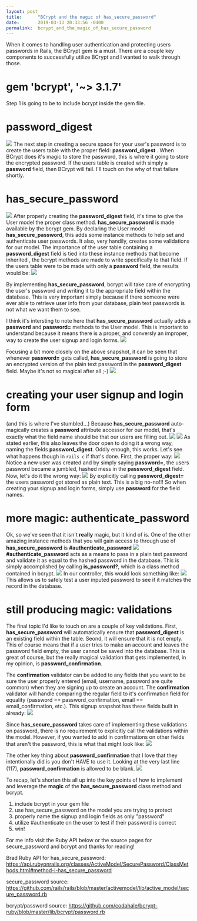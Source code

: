 ```yaml
---
layout: post
title:      "BCrypt and the magic of has_secure_password"
date:       2019-03-13 20:33:56 -0400
permalink:  bcrypt_and_the_magic_of_has_secure_password
---
```



When it comes to handling user authentication and protecting users passwords in Rails, the BCrypt gem is a must. There are a couple key components to successfully utilize BCrypt and I wanted to walk through those.

# gem 'bcrypt', '~> 3.1.7'
Step 1 is going to be to include bcrypt inside the gem file.
# password_digest
![](https://i.imgur.com/lrNSaEe.png)
The next step in creating a secure space for your user's password is to create the users table with the proper field: **password_digest** . When BCrypt does it's magic to store the password, this is where it going to store the encrypted password. If the users table is created with simply a **password** field, then BCrypt will fail. I'll touch on the why of that failure shortly.

# has_secure_password
![](https://imgur.com/MZRja8z)
After properly creating the **password_digest** field, it's time to give the User model the proper class method. **has_secure_password** is made available by the bcrypt gem. By declaring the User model **has_secure_password**, this adds some instance methods to help set and authenticate user passwords. It also, very handily, creates some validations for our model. The importance of the user table containing a **password_digest** field is tied into these instance methods that become inherited , the bcrypt methods are made to write specifically to that field.  If the users table were to be made with only a **password** field, the results would be:
![](https://imgur.com/9OXKEws)

By implementing **has_secure_password**, bcrypt will take care of encrypting the user's password and writing it to the appropriate field within the database. This is very important simply because if there someone were ever able to retrieve user info from your database, plain text passwords is not what we want them to see.

I think it's intersting to note here that **has_secure_password** actually adds a **password** and **password=** methods to the User model. This is important to understand because it means there is a proper, and conversly an improper, way to create the user signup and login forms.
![](https://imgur.com/9hoVP3Q)

Focusing a bit more closely on the above snapshot, it can be seen that whenever **password=** gets called, **has_secure_password** is going to store an encrypted version of the plain text password in the **password_digest**  field. Maybe it's not so magical after all ;-)
![](https://imgur.com/G9w1M7c)

# creating your user signup and login form
(and this is where I've stumbled...)
Because **has_secure_password** auto-magically creates a **password** attribute accessor for our model, that's exactly what the field name should be that our users are filling out.
![](https://imgur.com/ckE4RnC)
![](https://imgur.com/k8Kp483)
As stated earlier, this also leaves the door open to doing it a wrong way, naming the fields **password_digest**. Oddly enough, this works. Let's see what happens though in `rails c` if that's done. First, the proper way: 
![](https://imgur.com/B0LDdZb)
Notice a new user was created and by simply saying **password=**, the users password became a jumbled, hashed mess in the **password_digest** field. Now, let's do it the wrong way:
![](https://imgur.com/p6cB41M)
By explicitly calling **password_digest=** the users password got stored as plain text. This is a big no-no!!! So when creating your signup and login forms, simply use **password** for the field names.

# more magic: authenticate_password
Ok, so we've seen that it isn't **really** magic, but it kind of is. One of the other amazing instance methods that you will gain access to through use of **has_secure_password** is  **#authenticate_password**
![](https://imgur.com/zUrTzZQ)
**#authenticate_password** acts as a means to pass in a plain text password and validate it as equal to the hashed password in the database. This is simply accomplished by calling **is_password?**, which is a class method contained in bcrypt.
![](https://imgur.com/dpAREkh)
In our controller, this would look something like:
![](https://imgur.com/CeYBqwt)
This allows us to safely test a user inputed password to see if it matches the record in the database.
# still producing magic: validations

The final topic I'd like to touch on are a couple of key validations. First, **has_secure_password** will automatically ensure that **password_digest** is an existing field within the table. Seond, it will ensure that it is not empty. This of course means that if a user tries to make an account and leaves the password field empty, the user cannot be saved into the database. This is great of course, but the really magical validation that gets implemented, in my opinion, is **password_confirmation**. 

The **confirmation** validator can be added to any fields that you want to be sure the user properly entered (email, username, password are quite common) when they are signing up to create an account. The **confirmation** validator will handle comparing the regular field to it's confirmation field for equality (password == password_confirmation, email == email_confirmation, etc.). This signup snapshot has these fields built in already:
![](https://imgur.com/ckE4RnC)

Since **has_secure_password** takes care of implementing these validations on password, there is no requirement to explicitly call the validations within the model. However, if you wanted to add in confirmations on other fields that aren't the password, this is what that might look like:
![](https://imgur.com/rl1McAY)

The other key thing about **password_confirmation** that I love that they intentionally did is you don't HAVE to use it. Looking at the very last line (117), **password_confirmation** is allowed to be blank.
![](https://imgur.com/g4EaSqW)

To recap, let's shorten this all up into the key points of how to implement and leverage the **magic** of the **has_secure_password** class method and bcrypt.
1. include bcrypt in your gem file
2. use has_secure_password on the model you are trying to protect
3. properly name the signup and login fields as only "password"
4. utilize #authenticate on the user to test if their password is correct
5. win!

For me info visit the Ruby API below or the source pages for secure_password and bcrypt and thanks for reading!

Brad
Ruby API for has_secure_password: https://api.rubyonrails.org/classes/ActiveModel/SecurePassword/ClassMethods.html#method-i-has_secure_password

secure_password source: https://github.com/rails/rails/blob/master/activemodel/lib/active_model/secure_password.rb

bcrypt/password source: https://github.com/codahale/bcrypt-ruby/blob/master/lib/bcrypt/password.rb

